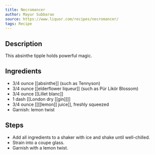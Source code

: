 ```yaml
---
title: Necromancer
author: Mayur Subbarao
source: https://www.liquor.com/recipes/necromancer/
tags: Recipe
---
```

## Description
This absinthe tipple holds powerful magic.
## Ingredients
- 3/4 ounce [[absinthe]] (such as Tennyson)
- 3/4 ounce [[elderflower liqueur]] (such as Pür Likör Blossom)
- 3/4 ounce [[Lillet blanc]]
- 1 dash [[London dry [[gin]]]]
- 3/4 ounce [[[[lemon]] juice]], freshly squeezed
- Garnish: lemon twist
## Steps
- Add all ingredients to a shaker with ice and shake until well-chilled.
- Strain into a coupe glass.
- Garnish with a lemon twist.